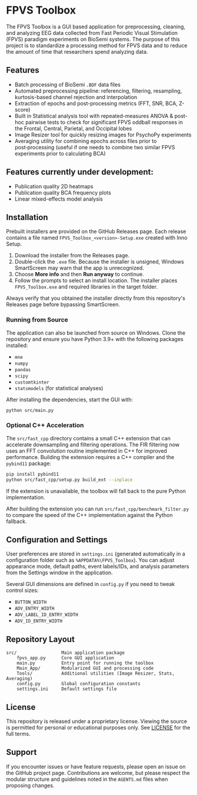 # FPVS Toolbox

The FPVS Toolbox is a GUI based application for preprocessing, cleaning, and analyzing EEG data collected from Fast Periodic Visual Stimulation (FPVS) paradigm experiments on BioSemi systems. The purpose of this project is to standardize a processing method for FPVS data and to reduce the amount of time that researchers spend analyzing data. 

## Features

- Batch processing of BioSemi `.BDF` data files
- Automated preprocessing pipeline: referencing, filtering, resampling, kurtosis-based channel rejection and interpolation
- Extraction of epochs and post-processing metrics (FFT, SNR, BCA, Z-score)
- Built in Statistical analysis tool with repeated-measures ANOVA & post-hoc pairwise tests to check for significant FPVS oddball responses in the Frontal, Central, Parietal, and Occipital lobes
- Image Resizer tool for quickly resizing images for PsychoPy experiments
- Averaging utility for combining epochs across files prior to post‑processing (useful if one needs to combine two similar FPVS experiments prior to calculating BCA)

## Features currently under development:

- Publication quality 2D heatmaps
- Publication quality BCA frequency plots
- Linear mixed-effects model analysis


## Installation

Prebuilt installers are provided on the GitHub Releases page. Each release contains a file named `FPVS_Toolbox_<version>-Setup.exe` created with Inno Setup.

1. Download the installer from the Releases page.
2. Double-click the `.exe` file. Because the installer is unsigned, Windows SmartScreen may warn that the app is unrecognized.
3. Choose **More info** and then **Run anyway** to continue.
4. Follow the prompts to select an install location. The installer places `FPVS_Toolbox.exe` and required libraries in the target folder.

Always verify that you obtained the installer directly from this repository's Releases page before bypassing SmartScreen.

### Running from Source

The application can also be launched from source on Windows. Clone the repository and ensure you have Python 3.9+ with the following packages installed:

- `mne`
- `numpy`
- `pandas`
- `scipy`
- `customtkinter`
- `statsmodels` (for statistical analyses)

After installing the dependencies, start the GUI with:

```bash
python src/main.py
```

### Optional C++ Acceleration

The `src/fast_cpp` directory contains a small C++ extension that can
accelerate downsampling and filtering operations. The FIR filtering now
uses an FFT convolution routine implemented in C++ for improved performance.
Building the extension requires a C++ compiler and the `pybind11` package:

```bash
pip install pybind11
python src/fast_cpp/setup.py build_ext --inplace
```

If the extension is unavailable, the toolbox will fall back to the pure
Python implementation.

After building the extension you can run `src/fast_cpp/benchmark_filter.py`
to compare the speed of the C++ implementation against the Python fallback.

## Configuration and Settings

User preferences are stored in `settings.ini` (generated automatically in a configuration folder such as `%APPDATA%\FPVS_Toolbox`). You can adjust appearance mode, default paths, event labels/IDs, and analysis parameters from the Settings window in the application.

Several GUI dimensions are defined in `config.py` if you need to tweak control sizes:

- `BUTTON_WIDTH`
- `ADV_ENTRY_WIDTH`
- `ADV_LABEL_ID_ENTRY_WIDTH`
- `ADV_ID_ENTRY_WIDTH`

## Repository Layout

```
src/                 Main application package
    fpvs_app.py      Core GUI application
    main.py          Entry point for running the toolbox
    Main_App/        Modularized GUI and processing code
    Tools/           Additional utilities (Image Resizer, Stats, Averaging)
    config.py        Global configuration constants
    settings.ini     Default settings file
```

## License

This repository is released under a proprietary license. Viewing the source is permitted for personal or educational purposes only. See [LICENSE](LICENSE) for the full terms.

## Support

If you encounter issues or have feature requests, please open an issue on the GitHub project page. Contributions are welcome, but please respect the modular structure and guidelines noted in the `AGENTS.md` files when proposing changes.
